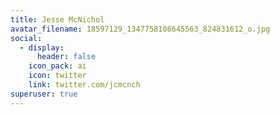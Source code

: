 ```yaml
---
title: Jesse McNichol
avatar_filename: 18597129_1347758108645563_824831612_o.jpg
social:
  - display:
      header: false
    icon_pack: ai
    icon: twitter
    link: twitter.com/jcmcnch
superuser: true
---
```

